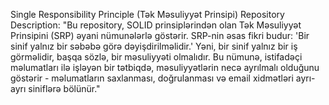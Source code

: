 Single Responsibility Principle (Tək Məsuliyyət Prinsipi)
Repository Description:
"Bu repository, SOLID prinsiplərindən olan Tək Məsuliyyət Prinsipini (SRP) əyani nümunələrlə göstərir. SRP-nin əsas fikri budur: 'Bir sinif yalnız bir səbəbə görə dəyişdirilməlidir.' Yəni, bir sinif yalnız bir iş görməlidir, başqa sözlə, bir məsuliyyəti olmalıdır. Bu nümunə, istifadəçi məlumatları ilə işləyən bir tətbiqdə, məsuliyyətlərin necə ayrılmalı olduğunu göstərir - məlumatların saxlanması, doğrulanması və email xidmətləri ayrı-ayrı siniflərə bölünür."
